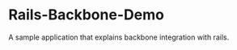 Rails-Backbone-Demo
===================

A sample application that explains backbone integration with rails.
